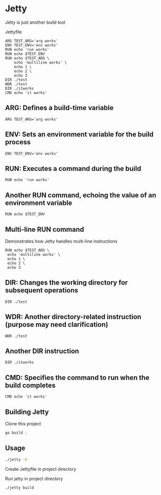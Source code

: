 # Jetty

Jetty is just another build tool

Jettyfile

```jetty
ARG TEST_ARG='arg works'
ENV TEST_ENV='env works'
RUN echo 'run works'
RUN echo $TEST_ENV
RUN echo $TEST_ARG \
    echo 'multiline works' \
    echo 1 \
    echo 2 \
    echo 3
DIR ./test
WDR ./test
DIR ./itworks
CMD echo 'it works'
```

## ARG: Defines a build-time variable

```jetty
ARG TEST_ARG='arg works'
```

## ENV: Sets an environment variable for the build process

```jetty
ENV TEST_ENV='env works'
```

## RUN: Executes a command during the build

```jetty
RUN echo 'run works'
```

## Another RUN command, echoing the value of an environment variable

```jetty
RUN echo $TEST_ENV
```

## Multi-line RUN command

Demonstrates how Jetty handles multi-line instructions

```jetty
RUN echo $TEST_ARG \
 echo 'multiline works' \
 echo 1 \
 echo 2 \
 echo 3
```

## DIR: Changes the working directory for subsequent operations

```jetty
DIR ./test
```

## WDR: Another directory-related instruction (purpose may need clarification)

```jetty
WDR ./test
```

## Another DIR instruction

```jetty
DIR ./itworks
```

## CMD: Specifies the command to run when the build completes

```jetty
CMD echo 'it works'
```

## Building Jetty

Clone this project

```bash
go build .
```

## Usage

```bash
./jetty -h
```

Create Jettyfile in project directory

Run jetty in project directory

```bash
./jetty build
```
